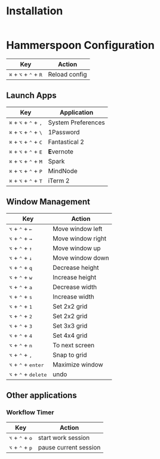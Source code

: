 # Installation

```bash

```

# Hammerspoon Configuration

| Key                                                       | Action        |
| --------------------------------------------------------- | ------------- |
| <kbd>⌘</kbd> + <kbd>⌥</kbd> + <kbd>⌃</kbd> + <kbd>R</kbd> | Reload config |

## Launch Apps

| Key                                                        | Application        |
| ---------------------------------------------------------- | ------------------ |
| <kbd>⌘</kbd> + <kbd>⌥</kbd> + <kbd>⌃</kbd> + <kbd>,</kbd>  | System Preferences |
| <kbd>⌘</kbd> + <kbd>⌥</kbd> + <kbd>⌃</kbd> + <kbd>\\</kbd> | 1Password          |
| <kbd>⌘</kbd> + <kbd>⌥</kbd> + <kbd>⌃</kbd> + <kbd>C</kbd>  | Fantastical 2      |
| <kbd>⌘</kbd> + <kbd>⌥</kbd> + <kbd>⌃</kbd> + <kbd>E</kbd>  | **E**vernote       |
| <kbd>⌘</kbd> + <kbd>⌥</kbd> + <kbd>⌃</kbd> + <kbd>M</kbd>  | Spark              |
| <kbd>⌘</kbd> + <kbd>⌥</kbd> + <kbd>⌃</kbd> + <kbd>P</kbd>  | MindNode           |
| <kbd>⌘</kbd> + <kbd>⌥</kbd> + <kbd>⌃</kbd> + <kbd>T</kbd>  | iTerm 2            |

## Window Management

| Key                                             | Action            |
| ----------------------------------------------- | ----------------- |
| <kbd>⌥</kbd> + <kbd>⌃</kbd> + <kbd>←</kbd>      | Move window left  |
| <kbd>⌥</kbd> + <kbd>⌃</kbd> + <kbd>→</kbd>      | Move window right |
| <kbd>⌥</kbd> + <kbd>⌃</kbd> + <kbd>↑</kbd>      | Move window up    |
| <kbd>⌥</kbd> + <kbd>⌃</kbd> + <kbd>↓</kbd>      | Move window down  |
| <kbd>⌥</kbd> + <kbd>⌃</kbd> + <kbd>q</kbd>      | Decrease height   |
| <kbd>⌥</kbd> + <kbd>⌃</kbd> + <kbd>w</kbd>      | Increase height   |
| <kbd>⌥</kbd> + <kbd>⌃</kbd> + <kbd>a</kbd>      | Decrease width    |
| <kbd>⌥</kbd> + <kbd>⌃</kbd> + <kbd>s</kbd>      | Increase width    |
| <kbd>⌥</kbd> + <kbd>⌃</kbd> + <kbd>1</kbd>      | Set 2x2 grid      |
| <kbd>⌥</kbd> + <kbd>⌃</kbd> + <kbd>2</kbd>      | Set 2x2 grid      |
| <kbd>⌥</kbd> + <kbd>⌃</kbd> + <kbd>3</kbd>      | Set 3x3 grid      |
| <kbd>⌥</kbd> + <kbd>⌃</kbd> + <kbd>4</kbd>      | Set 4x4 grid      |
| <kbd>⌥</kbd> + <kbd>⌃</kbd> + <kbd>n</kbd>      | To next screen    |
| <kbd>⌥</kbd> + <kbd>⌃</kbd> + <kbd>,</kbd>      | Snap to grid      |
| <kbd>⌥</kbd> + <kbd>⌃</kbd> + <kbd>enter</kbd>  | Maximize window   |
| <kbd>⌥</kbd> + <kbd>⌃</kbd> + <kbd>delete</kbd> | undo              |

## Other applications

### Workflow Timer

| Key                                        | Action                |
| ------------------------------------------ | --------------------- |
| <kbd>⌥</kbd> + <kbd>⌃</kbd> + <kbd>o</kbd> | start work session    |
| <kbd>⌥</kbd> + <kbd>⌃</kbd> + <kbd>p</kbd> | pause current session |
